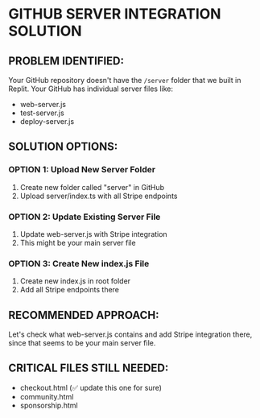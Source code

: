 # GITHUB SERVER INTEGRATION SOLUTION

## PROBLEM IDENTIFIED:
Your GitHub repository doesn't have the `/server` folder that we built in Replit. Your GitHub has individual server files like:
- web-server.js
- test-server.js  
- deploy-server.js

## SOLUTION OPTIONS:

### OPTION 1: Upload New Server Folder
1. Create new folder called "server" in GitHub
2. Upload server/index.ts with all Stripe endpoints

### OPTION 2: Update Existing Server File
1. Update web-server.js with Stripe integration
2. This might be your main server file

### OPTION 3: Create New index.js File  
1. Create new index.js in root folder
2. Add all Stripe endpoints there

## RECOMMENDED APPROACH:
Let's check what web-server.js contains and add Stripe integration there, since that seems to be your main server file.

## CRITICAL FILES STILL NEEDED:
- checkout.html (✅ update this one for sure)
- community.html  
- sponsorship.html